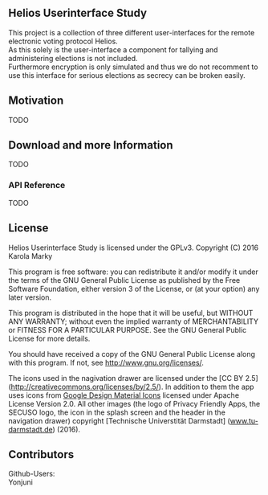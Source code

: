 ## Helios Userinterface Study

This project is a collection of three different user-interfaces for the remote electronic voting protocol Helios.<br />
As this solely is the user-interface a component for tallying and administering elections is not included. <br />
Furthermore encryption is only simulated and thus we do not recomment to use this interface for serious elections as secrecy can be broken easily. 

## Motivation

TODO

## Download and more Information

TODO
 
### API Reference

TODO

## License

Helios Userinterface Study is licensed under the GPLv3.
Copyright (C) 2016  Karola Marky

This program is free software: you can redistribute it and/or modify
it under the terms of the GNU General Public License as published by
the Free Software Foundation, either version 3 of the License, or
(at your option) any later version.

This program is distributed in the hope that it will be useful,
but WITHOUT ANY WARRANTY; without even the implied warranty of
MERCHANTABILITY or FITNESS FOR A PARTICULAR PURPOSE.  See the
GNU General Public License for more details.

You should have received a copy of the GNU General Public License
along with this program. If not, see <http://www.gnu.org/licenses/>.

The icons used in the nagivation drawer are licensed under the [CC BY 2.5] (http://creativecommons.org/licenses/by/2.5/). In addition to them the app uses icons from [Google Design Material Icons](https://design.google.com/icons/index.html) licensed under Apache License Version 2.0. All other images (the logo of Privacy Friendly Apps, the SECUSO logo, the icon in the splash screen and the header in the navigation drawer) copyright [Technische Universtität Darmstadt] (www.tu-darmstadt.de) (2016).

## Contributors

Github-Users: <br />
Yonjuni


